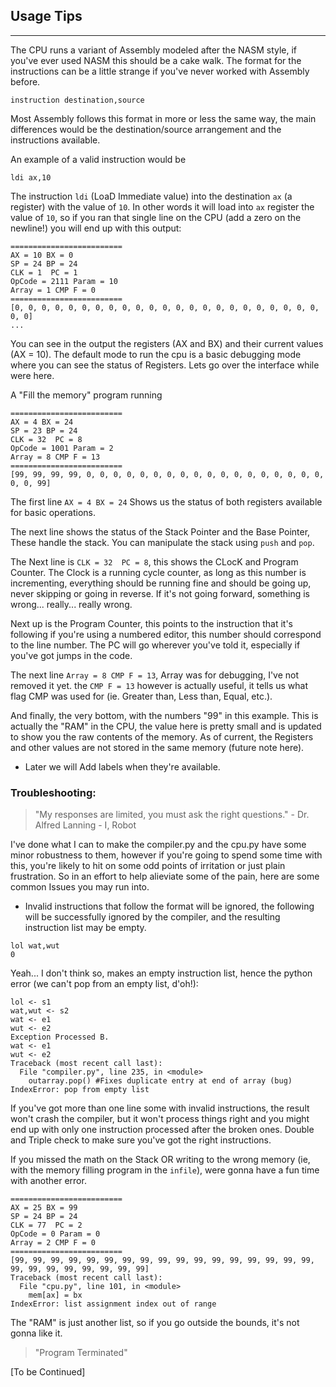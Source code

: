 ## Usage Tips
---------

The CPU runs a variant of Assembly modeled after the NASM style, if you've ever used NASM this should be a cake walk.
The format for the instructions can be a little strange if you've never worked with Assembly before.

```
instruction destination,source
```

Most Assembly follows this format in more or less the same way, the main differences would be the destination/source arrangement
and the instructions available.

An example of a valid instruction would be

```
ldi ax,10
```
The instruction ```ldi``` (LoaD Immediate value) into the destination ```ax``` (a register) with the value of ```10```. In other words it will load 
into ```ax``` register the value of ```10```, so if you ran that single line on the CPU (add a zero on the newline!) you will end 
up with this output:

```
=========================
AX = 10 BX = 0
SP = 24 BP = 24
CLK = 1  PC = 1
OpCode = 2111 Param = 10
Array = 1 CMP F = 0
=========================
[0, 0, 0, 0, 0, 0, 0, 0, 0, 0, 0, 0, 0, 0, 0, 0, 0, 0, 0, 0, 0, 0, 0, 0, 0]
...
```

You can see in the output the registers (AX and BX) and their current values (AX = 10). The default mode to run the cpu is a basic
debugging mode where you can see the status of Registers. Lets go over the interface while were here.

A "Fill the memory" program running

```
=========================
AX = 4 BX = 24
SP = 23 BP = 24
CLK = 32  PC = 8
OpCode = 1001 Param = 2
Array = 8 CMP F = 13
=========================
[99, 99, 99, 99, 0, 0, 0, 0, 0, 0, 0, 0, 0, 0, 0, 0, 0, 0, 0, 0, 0, 0, 0, 0, 99]
```

The first line ```AX = 4 BX = 24``` Shows us the status of both registers available for basic operations. 

The next line shows the status of the Stack Pointer and the Base Pointer, These handle the stack. You can manipulate the stack 
using ```push``` and ```pop```.

The Next line is ```CLK = 32  PC = 8```, this shows the CLocK and Program Counter. The Clock is a running cycle counter, as long 
as this number is incrementing, everything should be running fine and should be going up, never skipping or going in reverse. If
it's not going forward, something is wrong... really... really wrong. 

Next up is the Program Counter, this points to the instruction that it's following if you're using a numbered editor, this number
should correspond to the line number. The PC will go wherever you've told it, especially if you've got jumps in the code.

The next line ```Array = 8 CMP F = 13```, Array was for debugging, I've not removed it yet. the ```CMP F = 13``` however is 
actually useful, it tells us what flag CMP was used for (ie. Greater than, Less than, Equal, etc.).

And finally, the very bottom, with the numbers "99" in this example. This is actually the "RAM" in the CPU, the value here is pretty small and is updated to show you the raw contents of the memory. As of current, the Registers and other values are not stored in the same memory (future note here). 

- Later we will Add labels when they're available.

### Troubleshooting:

> "My responses are limited, you must ask the right questions." - Dr. Alfred Lanning - I, Robot

I've done what I can to make the compiler.py and the cpu.py have some minor robustness to them, however if you're going to spend some time with this, you're likely to hit on some odd points of irritation or just plain frustration. So in an effort to help alieviate some of the pain, here are some common Issues you may run into.

- Invalid instructions that follow the format will be ignored, the following will be successfully ignored by the compiler, and the resulting instruction list may be empty.

```
lol wat,wut
0
```

Yeah... I don't think so, makes an empty instruction list, hence the python error (we can't pop from an empty list, d'oh!):

```
lol <- s1
wat,wut <- s2
wat <- e1
wut <- e2
Exception Processed B.
wat <- e1
wut <- e2
Traceback (most recent call last):
  File "compiler.py", line 235, in <module>
    outarray.pop() #Fixes duplicate entry at end of array (bug)
IndexError: pop from empty list
```
If you've got more than one line some with invalid instructions, the result won't crash the compiler, but it won't process things right and you might end up with only one instruction processed after the broken ones. Double and Triple check to make sure you've got the right instructions.

If you missed the math on the Stack OR writing to the wrong memory (ie, with the memory filling program in the ```infile```), were gonna have a fun time with another error.

```
=========================
AX = 25 BX = 99
SP = 24 BP = 24
CLK = 77  PC = 2
OpCode = 0 Param = 0
Array = 2 CMP F = 0
=========================
[99, 99, 99, 99, 99, 99, 99, 99, 99, 99, 99, 99, 99, 99, 99, 99, 99, 99, 99, 99, 99, 99, 99, 99, 99]
Traceback (most recent call last):
  File "cpu.py", line 101, in <module>
    mem[ax] = bx
IndexError: list assignment index out of range
```

The "RAM" is just another list, so if you go outside the bounds, it's not gonna like it. 

> "Program Terminated"


[To be Continued]



